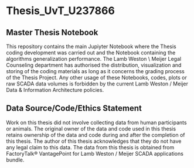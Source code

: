 # Thesis_UvT_U237866

## Master Thesis Notebook

This repository contains the main Jupiyter Notebook where the Thesis coding development was carried out and the Notebook containing the algorithms generalization performance.
The Lamb Weston \ Meijer Legal Counseling department has authorised the distribution, visualization and storing of the coding materials as long as it concerns the grading process of the Thesis Project.
Any other usage of these Notebooks, codes, plots or raw SCADA data volumes is forbidden by the current Lamb Weston / Meijer Data & Information Architecture policies.


## Data Source/Code/Ethics Statement

Work on this thesis did not involve collecting data from human participants
or animals. The original owner of the data and code used in this thesis
retains ownership of the data and code during and after the completion of
this thesis. The author of this thesis acknowledges that they do not have
any legal claim to this data. The data from this thesis is obtained from FactoryTalk® VantagePoint for Lamb Weston / Meijer SCADA applications bundle.



